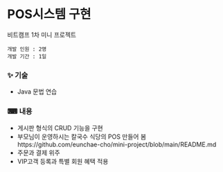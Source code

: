# POS시스템 구현
비트캠프 1차 미니 프로젝트
```
개발 인원 : 2명
개발 기간 : 1일
```

### ✨ 기술
- Java 문법 연습

### ⌨ 내용
- 게시판 형식의 CRUD 기능을 구현
- 부모님이 운영하시는 칼국수 식당의 POS 만들어 봄https://github.com/eunchae-cho/mini-project/blob/main/README.md
- 주문과 결제 위주
- VIP고객 등록과 특별 회원 혜택 적용
